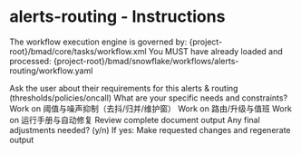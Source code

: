 # alerts-routing - Instructions

<critical>The workflow execution engine is governed by: {project-root}/bmad/core/tasks/workflow.xml</critical>
<critical>You MUST have already loaded and processed: {project-root}/bmad/snowflake/workflows/alerts-routing/workflow.yaml</critical>

<workflow>

<step n="1" goal="Understand Requirements">
<action>Ask the user about their requirements for this alerts & routing (thresholds/policies/oncall)</action>
<ask>What are your specific needs and constraints?</ask>
</step>

<step n="2" goal="阈值与噪声抑制（去抖/归并/维护窗）">
<action>Work on 阈值与噪声抑制（去抖/归并/维护窗）</action>
<template-output section="thresholds"/>
</step>

<step n="3" goal="路由/升级与值班">
<action>Work on 路由/升级与值班</action>
<template-output section="routing"/>
</step>

<step n="4" goal="运行手册与自动修复">
<action>Work on 运行手册与自动修复</action>
<template-output section="runbooks"/>
</step>

<step n="5" goal="Review and Finalize">
<action>Review complete document output</action>
<ask>Any final adjustments needed? (y/n)</ask>
<check>If yes:</check>
  <action>Make requested changes and regenerate output</action>
</step>

</workflow>

